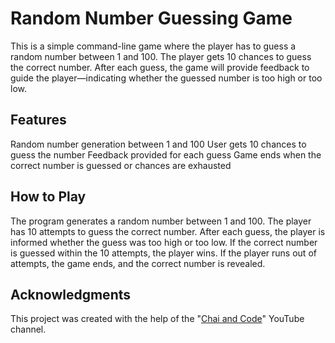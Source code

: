 # Random Number Guessing Game 

This is a simple command-line game where the player has to guess a random number between 1 and 100. The player gets 10 chances to guess the correct number. After each guess, the game will provide feedback to guide the player—indicating whether the guessed number is too high or too low.

## Features
Random number generation between 1 and 100
User gets 10 chances to guess the number
Feedback provided for each guess
Game ends when the correct number is guessed or chances are exhausted

## How to Play
The program generates a random number between 1 and 100.
The player has 10 attempts to guess the correct number.
After each guess, the player is informed whether the guess was too high or too low.
If the correct number is guessed within the 10 attempts, the player wins.
If the player runs out of attempts, the game ends, and the correct number is revealed.

## Acknowledgments
This project was created with the help of the "[Chai and Code](https://www.youtube.com/@chaiaurcode)" YouTube channel.
